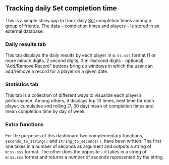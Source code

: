 
<!-- README.md is generated from README.Rmd. Please edit that file -->

## Tracking daily Set completion time

This is a simple shiny app to track daily
[Set](https://www.setgame.com/set/puzzle) completion times among a group
of friends. The data – completion times and players – is stored in an
external database.

### Daily results tab

This tab displays the daily results by each player in `m:ss.sss` format
(1 or more minute digits, 2 second digits, 3 millisecond digits -
optional). “Add/Remove Record” buttons bring up windows in which the
user can add/remove a record for a player on a given date.

### Statistics tab

This tab is a collection of different ways to visualize each player’s
performance. Among others, it displays top 10 times, best time for each
player, cumulative and rolling (7, 30 day) mean of completion times and
mean completion time by day of week.

### Extra functions

For the purposes of this dashboard two complementary functions,
`seconds_to_string()` and `string_to_seconds()`, have been written. The
first one takes in a number of seconds as argument and outputs a string
of `m:ss.sss` format. The other does the opposite – it takes in a string
of `m:ss.sss` format and returns a number of seconds represented by the
string.
